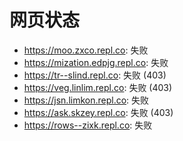 # 网页状态
- https://moo.zxco.repl.co: 失败
- https://mization.edpjg.repl.co: 失败
- https://tr--slind.repl.co: 失败 (403)
- https://veg.linlim.repl.co: 失败 (403)
- https://jsn.limkon.repl.co: 失败
- https://ask.skzey.repl.co: 失败 (403)
- https://rows--zixk.repl.co: 失败
